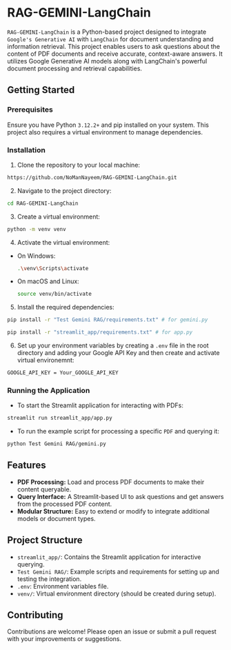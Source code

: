 # RAG-GEMINI-LangChain

`RAG-GEMINI-LangChain` is a Python-based project designed to integrate `Google's Generative AI` with `LangChain` for document understanding and information retrieval. This project enables users to ask questions about the content of PDF documents and receive accurate, context-aware answers. It utilizes Google Generative AI models along with LangChain's powerful document processing and retrieval capabilities.

## Getting Started

### Prerequisites

Ensure you have Python `3.12.2+` and pip installed on your system. This project also requires a virtual environment to manage dependencies.

### Installation

1. Clone the repository to your local machine:

```bash
https://github.com/NoManNayeem/RAG-GEMINI-LangChain.git
```
2. Navigate to the project directory:
```bash
cd RAG-GEMINI-LangChain
```

3. Create a virtual environment:
```bash
python -m venv venv
```

4. Activate the virtual environment:

- On Windows:
  ```bash
  .\venv\Scripts\activate
  ```

- On macOS and Linux:
  ```bash
  source venv/bin/activate
  ```

5. Install the required dependencies:
```bash
pip install -r "Test Gemini RAG/requirements.txt" # for gemini.py

pip install -r "streamlit_app/requirements.txt" # for app.py
```

6. Set up your environment variables by creating a `.env` file in the root directory and adding your Google API Key and then create and activate virtual environemnt:
```bash
GOOGLE_API_KEY = Your_GOOGLE_API_KEY
```



### Running the Application

- To start the Streamlit application for interacting with PDFs:
```bash
streamlit run streamlit_app/app.py
```

- To run the example script for processing a specific `PDF` and querying it:
```bash
python Test Gemini RAG/gemini.py
```


## Features

- **PDF Processing:** Load and process PDF documents to make their content queryable.
- **Query Interface:** A Streamlit-based UI to ask questions and get answers from the processed PDF content.
- **Modular Structure:** Easy to extend or modify to integrate additional models or document types.

## Project Structure

- `streamlit_app/`: Contains the Streamlit application for interactive querying.
- `Test Gemini RAG/`: Example scripts and requirements for setting up and testing the integration.
- `.env`: Environment variables file.
- `venv/`: Virtual environment directory (should be created during setup).

## Contributing

Contributions are welcome! Please open an issue or submit a pull request with your improvements or suggestions.




